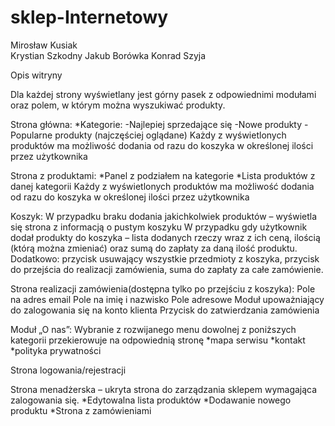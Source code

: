 # sklep-Internetowy

Mirosław Kusiak  
Krystian Szkodny
Jakub Borówka
Konrad Szyja

Opis witryny

Dla każdej strony wyświetlany jest górny pasek z odpowiednimi modułami oraz polem, w którym można wyszukiwać produkty.


Strona główna:
*Kategorie:
-Najlepiej sprzedające się
-Nowe produkty
-Popularne produkty (najczęściej oglądane)
Każdy z wyświetlonych produktów ma możliwość dodania od razu do koszyka w określonej ilości przez użytkownika

Strona z produktami:
*Panel z podziałem na kategorie
*Lista produktów z danej kategorii
Każdy z wyświetlonych produktów ma możliwość dodania od razu do koszyka w określonej ilości
przez użytkownika

Koszyk:
W przypadku braku dodania jakichkolwiek produktów – wyświetla się strona z informacją o pustym koszyku
W przypadku gdy użytkownik dodał produkty do koszyka – lista dodanych rzeczy wraz z ich ceną, ilością (którą można zmieniać) oraz sumą do zapłaty za daną ilość produktu.
Dodatkowo: przycisk usuwający wszystkie przedmioty z koszyka, przycisk do przejścia do realizacji zamówienia, suma do zapłaty za całe zamówienie.

Strona realizacji zamówienia(dostępna tylko po przejściu z koszyka):
Pole na adres email
Pole na imię i nazwisko
Pole adresowe
Moduł upoważniający do zalogowania się na konto klienta
Przycisk do zatwierdzania zamówienia

Moduł „O nas”:
Wybranie z rozwijanego menu dowolnej z poniższych kategorii przekierowuje na odpowiednią stronę
*mapa serwisu
*kontakt
*polityka prywatności

Strona logowania/rejestracji

Strona menadżerska – ukryta strona do zarządzania sklepem wymagająca zalogowania się.
*Edytowalna lista produktów
*Dodawanie nowego produktu
*Strona z zamówieniami
